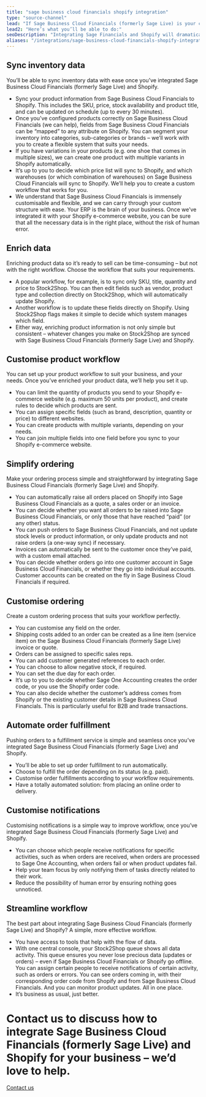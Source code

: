 ```yaml
---
title: "sage business cloud financials shopify integration"
type: "source-channel"
lead: "If Sage Business Cloud Financials (formerly Sage Live) is your current ERP and you’re running your e-commerce website through Shopify, it’s essential that they can talk to each other. That’s where Stock2Shop comes in: let us integrate Sage Business Cloud Financials and Shopify to make your day-to-day business easier."
lead2: "Here’s what you’ll be able to do:"
seoDescription: "Integrating Sage Financials and Shopify will dramatically improve your workflow. Let us work with you to create the perfect solution for your business. A Sage Financials Shopify integration means you can sync data, automate orders, simplify ordering and more."
aliases: "/integrations/sage-business-cloud-financials-shopify-integration/"
---
```


Sync inventory data
-------------------

You’ll be able to sync inventory data with ease once you’ve integrated Sage Business Cloud Financials (formerly Sage Live) and Shopify.

*   Sync your product information from Sage Business Cloud Financials to Shopify. This includes the SKU, price, stock availability and product title, and can be updated on schedule (up to every 30 minutes).
*   Once you’ve configured products correctly on Sage Business Cloud Financials (we can help), fields from Sage Business Cloud Financials can be “mapped” to any attribute on Shopify. You can segment your inventory into categories, sub-categories or brands – we’ll work with you to create a flexible system that suits your needs.
*   If you have variations in your products (e.g. one shoe that comes in multiple sizes), we can create one product with multiple variants in Shopify automatically.
*   It’s up to you to decide which price list will sync to Shopify, and which warehouses (or which combination of warehouses) on Sage Business Cloud Financials will sync to Shopify. We’ll help you to create a custom workflow that works for you.
*   We understand that Sage Business Cloud Financials is immensely customisable and flexible, and we can carry through your custom structure with ease. Your ERP is the brain of your business. Once we’ve integrated it with your Shopify e-commerce website, you can be sure that all the necessary data is in the right place, without the risk of human error.

Enrich data
-----------

Enriching product data so it’s ready to sell can be time-consuming – but not with the right workflow. Choose the workflow that suits your requirements.

*   A popular workflow, for example, is to sync only SKU, title, quantity and price to Stock2Shop. You can then edit fields such as vendor, product type and collection directly on Stock2Shop, which will automatically update Shopify.
*   Another workflow is to update these fields directly on Shopify. Using Stock2Shop flags makes it simple to decide which system manages which field.
*   Either way, enriching product information is not only simple but consistent – whatever changes you make on Stock2Shop are synced with Sage Business Cloud Financials (formerly Sage Live) and Shopify.

Customise product workflow
--------------------------

You can set up your product workflow to suit your business, and your needs. Once you’ve enriched your product data, we’ll help you set it up.

*   You can limit the quantity of products you send to your Shopify e-commerce website (e.g. maximum 50 units per product), and create rules to decide which products are sent.
*   You can assign specific fields (such as brand, description, quantity or price) to different websites.
*   You can create products with multiple variants, depending on your needs.
*   You can join multiple fields into one field before you sync to your Shopify e-commerce website.

Simplify ordering
-----------------

Make your ordering process simple and straightforward by integrating Sage Business Cloud Financials (formerly Sage Live) and Shopify.

*   You can automatically raise all orders placed on Shopify into Sage Business Cloud Financials as a quote, a sales order or an invoice.
*   You can decide whether you want all orders to be raised into Sage Business Cloud Financials, or only those that have reached “paid” (or any other) status.
*   You can push orders to Sage Business Cloud Financials, and not update stock levels or product information, or only update products and not raise orders (a one-way sync) if necessary.
*   Invoices can automatically be sent to the customer once they’ve paid, with a custom email attached.
*   You can decide whether orders go into one customer account in Sage Business Cloud Financials, or whether they go into individual accounts. Customer accounts can be created on the fly in Sage Business Cloud Financials if required.

Customise ordering
------------------

Create a custom ordering process that suits your workflow perfectly.

*   You can customise any field on the order.
*   Shipping costs added to an order can be created as a line item (service item) on the Sage Business Cloud Financials (formerly Sage Live) invoice or quote.
*   Orders can be assigned to specific sales reps.
*   You can add customer generated references to each order.
*   You can choose to allow negative stock, if required.
*   You can set the due day for each order.
*   It’s up to you to decide whether Sage One Accounting creates the order code, or you use the Shopify order code.
*   You can also decide whether the customer’s address comes from Shopify or the existing customer details in Sage Business Cloud Financials. This is particularly useful for B2B and trade transactions.

Automate order fulfillment
--------------------------

Pushing orders to a fulfillment service is simple and seamless once you’ve integrated Sage Business Cloud Financials (formerly Sage Live) and Shopify.

*   You’ll be able to set up order fulfillment to run automatically.
*   Choose to fulfill the order depending on its status (e.g. paid).
*   Customise order fulfillments according to your workflow requirements.
*   Have a totally automated solution: from placing an online order to delivery.

Customise notifications
-----------------------

Customising notifications is a simple way to improve workflow, once you’ve integrated Sage Business Cloud Financials (formerly Sage Live) and Shopify.

*   You can choose which people receive notifications for specific activities, such as when orders are received, when orders are processed to Sage One Accounting, when orders fail or when product updates fail.
*   Help your team focus by only notifying them of tasks directly related to their work.
*   Reduce the possibility of human error by ensuring nothing goes unnoticed.

Streamline workflow
-------------------

The best part about integrating Sage Business Cloud Financials (formerly Sage Live) and Shopify? A simple, more effective workflow.

*   You have access to tools that help with the flow of data.
*   With one central console, your Stock2Shop queue shows all data activity. This queue ensures you never lose precious data (updates or orders) – even if Sage Business Cloud Financials or Shopify go offline. You can assign certain people to receive notifications of certain activity, such as orders or errors. You can see orders coming in, with their corresponding order code from Shopify and from Sage Business Cloud Financials. And you can monitor product updates. All in one place.
*   It’s business as usual, just better.

Contact us to discuss how to integrate Sage Business Cloud Financials (formerly Sage Live) and Shopify for your business – we’d love to help.
=============================================================================================================================================

[Contact us](/contact-us "Contact Stock2Shop")

